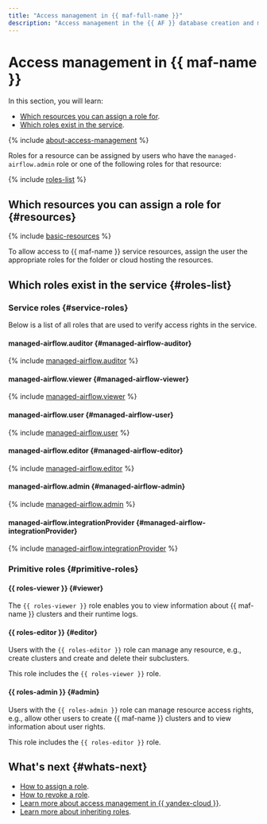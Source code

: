 ```yaml
---
title: "Access management in {{ maf-full-name }}"
description: "Access management in the {{ AF }} database creation and management service. This section describes the resources for which you can assign a role, the roles existing in the service, and the roles required to perform a particular action."
---
```


# Access management in {{ maf-name }}


In this section, you will learn:

* [Which resources you can assign a role for](#resources).
* [Which roles exist in the service](#roles-list).

{% include [about-access-management](../../_includes/iam/about-access-management.md) %}

Roles for a resource can be assigned by users who have the `managed-airflow.admin` role or one of the following roles for that resource:

{% include [roles-list](../../_includes/iam/roles-list.md) %}

## Which resources you can assign a role for {#resources}

{% include [basic-resources](../../_includes/iam/basic-resources-for-access-control.md) %}

To allow access to {{ maf-name }} service resources, assign the user the appropriate roles for the folder or cloud hosting the resources.

## Which roles exist in the service {#roles-list}

### Service roles {#service-roles}

Below is a list of all roles that are used to verify access rights in the service.

#### managed-airflow.auditor {#managed-airflow-auditor}

{% include [managed-airflow.auditor](../../_roles/managed-airflow/auditor.md) %}

#### managed-airflow.viewer {#managed-airflow-viewer}

{% include [managed-airflow.viewer](../../_roles/managed-airflow/viewer.md) %}

#### managed-airflow.user {#managed-airflow-user}

{% include [managed-airflow.user](../../_roles/managed-airflow/user.md) %}

#### managed-airflow.editor {#managed-airflow-editor}

{% include [managed-airflow.editor](../../_roles/managed-airflow/editor.md) %}

#### managed-airflow.admin {#managed-airflow-admin}

{% include [managed-airflow.admin](../../_roles/managed-airflow/admin.md) %}

#### managed-airflow.integrationProvider {#managed-airflow-integrationProvider}

{% include [managed-airflow.integrationProvider](../../_roles/managed-airflow/integrationProvider.md) %}

### Primitive roles {#primitive-roles}

#### {{ roles-viewer }} {#viewer}

The `{{ roles-viewer }}` role enables you to view information about {{ maf-name }} clusters and their runtime logs.

#### {{ roles-editor }} {#editor}

Users with the `{{ roles-editor }}` role can manage any resource, e.g., create clusters and create and delete their subclusters.

This role includes the `{{ roles-viewer }}` role.

#### {{ roles-admin }} {#admin}

Users with the `{{ roles-admin }}` role can manage resource access rights, e.g., allow other users to create {{ maf-name }} clusters and to view information about user rights.

This role includes the `{{ roles-editor }}` role.

## What's next {#whats-next}

* [How to assign a role](../../iam/operations/roles/grant.md).
* [How to revoke a role](../../iam/operations/roles/revoke.md).
* [Learn more about access management in {{ yandex-cloud }}](../../iam/concepts/access-control/index.md).
* [Learn more about inheriting roles](../../resource-manager/concepts/resources-hierarchy.md#access-rights-inheritance).

